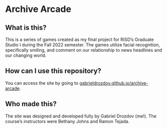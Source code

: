 # Archive Arcade

## What is this?
This is a series of games created as my final project for RISD’s Graduate Studio I during the Fall 2022 semester. The games utilize facial recognition, specifically smiling, and comment on our relationship to news headlines and our changing world.

## How can I use this repository?
You can access the site by going to [gabrieldrozdov.github.io/archive-arcade](https://gabrieldrozdov.github.io/archive-arcade/).

## Who made this?
The site was designed and developed fully by Gabriel Drozdov (me!). The course’s instructors were Bethany Johns and Ramon Tejada.
